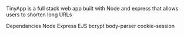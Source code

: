 TinyApp is a full stack web app built with Node and express that allows users to shorten long URLs



Dependancies
Node
Express
EJS
bcrypt
body-parser
cookie-session
